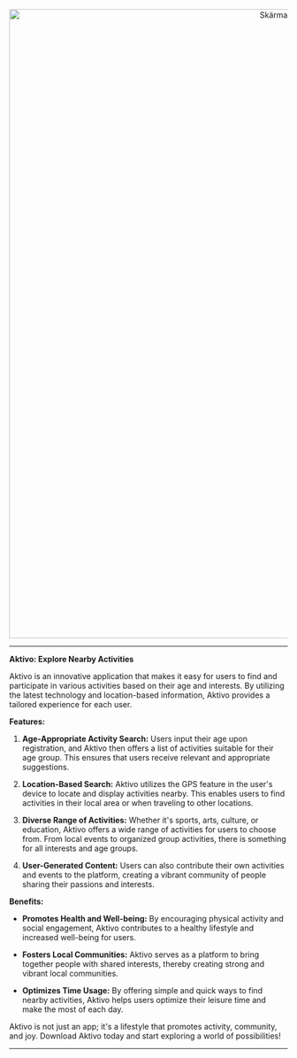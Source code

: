 <center>
  <img width="1137" alt="Skärmavbild 2024-03-27 kl  09 00 23" src="https://github.com/marcusgostasson/Aktivo/assets/143846336/d7dd29f7-e3b2-4df9-a4f9-b56ddf976e0b">
</center>

-------------------------------------
**Aktivo: Explore Nearby Activities**

Aktivo is an innovative application that makes it easy for users to find and participate in various activities based on their age and interests. By utilizing the latest technology and location-based information, Aktivo provides a tailored experience for each user.

**Features:**

1. **Age-Appropriate Activity Search:** Users input their age upon registration, and Aktivo then offers a list of activities suitable for their age group. This ensures that users receive relevant and appropriate suggestions.

2. **Location-Based Search:** Aktivo utilizes the GPS feature in the user's device to locate and display activities nearby. This enables users to find activities in their local area or when traveling to other locations.

3. **Diverse Range of Activities:** Whether it's sports, arts, culture, or education, Aktivo offers a wide range of activities for users to choose from. From local events to organized group activities, there is something for all interests and age groups.

4. **User-Generated Content:** Users can also contribute their own activities and events to the platform, creating a vibrant community of people sharing their passions and interests.

**Benefits:**

- **Promotes Health and Well-being:** By encouraging physical activity and social engagement, Aktivo contributes to a healthy lifestyle and increased well-being for users.

- **Fosters Local Communities:** Aktivo serves as a platform to bring together people with shared interests, thereby creating strong and vibrant local communities.

- **Optimizes Time Usage:** By offering simple and quick ways to find nearby activities, Aktivo helps users optimize their leisure time and make the most of each day.

Aktivo is not just an app; it's a lifestyle that promotes activity, community, and joy. Download Aktivo today and start exploring a world of possibilities!

---------------------------------------------------------------------------------------------------------------

